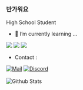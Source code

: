 ### 반가워요
High School Student


- 🌱 I’m currently learning ...

<a href="https://go.dev" target="_blank"><img src="https://img.shields.io/badge/Go-00ADD8?style=for-the-badge&logo=go&logoColor=white"/></a>
<a href="https://dart.dev" target="_blank"><img src="https://img.shields.io/badge/Dart-02569B?style=for-the-badge&logo=dart&logoColor=white"/></a>
<a href="https://python.org" target="_blank"><img src="https://img.shields.io/badge/Python-4B8BBE?style=for-the-badge&logo=python&logoColor=white"/></a>

- Contact :
<div align=left>
  
[![Mail](https://img.shields.io/badge/Mail-Mail?logo=mail.ru&style=for-the-badge&color=168DE2&logoColor=white&link=mailto:siro157@duck.com)](mailto:siro157@duck.com)
[![Discord](https://img.shields.io/badge/7660%237660-Discord?logo=discord&style=for-the-badge&color=7289DA&logoColor=white)](https://discord.com/channels/@me/416464108213370883) <br><br>
![Github Stats](https://github-readme-stats.vercel.app/api?username=emptycan1010&theme=dark&show_icons=true&hide=prs,issues&count_private=true&hide_rank=true)
</div>


<!--
**emptycan1010/emptycan1010** is a ✨ _special_ ✨ repository because its `README.md` (this file) appears on your GitHub profile.

Here are some ideas to get you started:

- 🔭 I’m currently working on ...
- 🌱 I’m currently learning ...
- 👯 I’m looking to collaborate on ...
- 🤔 I’m looking for help with ...
- 💬 Ask me about ...
- 📫 How to reach me: ...
- 😄 Pronouns: ...
- ⚡ Fun fact: ...
-->
